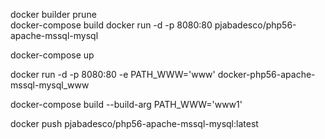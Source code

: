 docker builder prune	
docker-compose build
docker run -d -p 8080:80 pjabadesco/php56-apache-mssql-mysql

docker-compose up

docker run -d -p 8080:80 -e PATH_WWW='www' docker-php56-apache-mssql-mysql_www

docker-compose build --build-arg PATH_WWW='www1'

docker push pjabadesco/php56-apache-mssql-mysql:latest
